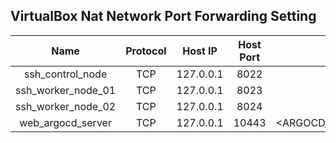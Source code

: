 ## VirtualBox Nat Network Port Forwarding Setting

|        Name        | Protocol |  Host IP  | Host Port |          Guest IP           | Guest Port |
| :----------------: | :------: | :-------: | :-------: | :-------------------------: | :--------: |
|  ssh_control_node  |   TCP    | 127.0.0.1 |   8022    |          10.0.0.10          |     22     |
| ssh_worker_node_01 |   TCP    | 127.0.0.1 |   8023    |          10.0.0.11          |     22     |
| ssh_worker_node_02 |   TCP    | 127.0.0.1 |   8024    |          10.0.0.12          |     22     |
| web_argocd_server  |   TCP    | 127.0.0.1 |   10443   | <ARGOCD_SERVER_EXTERNAL_IP> |    443     |

